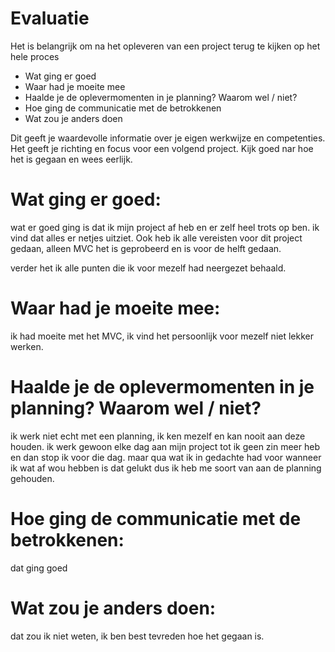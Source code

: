 # Evaluatie

Het is belangrijk om na het opleveren van een project terug te kijken op het hele proces

* Wat ging er goed
* Waar had je moeite mee
* Haalde je de oplevermomenten in je planning? Waarom wel / niet?
* Hoe ging de communicatie met de betrokkenen
* Wat zou je anders doen

Dit geeft je waardevolle informatie over je eigen werkwijze en competenties.
Het geeft je richting en focus voor een volgend project. Kijk goed nar hoe het is gegaan en wees eerlijk. 

# Wat ging er goed:

wat er goed ging is dat ik mijn project af heb en er zelf heel trots op ben. 
ik vind dat alles er netjes uitziet. Ook heb ik alle vereisten voor dit project gedaan, alleen MVC het is geprobeerd en is voor de helft gedaan.

verder het ik alle punten die ik voor mezelf had neergezet behaald.
 
# Waar had je moeite mee:

ik had moeite met het MVC, ik vind het persoonlijk voor mezelf niet lekker werken.

# Haalde je de oplevermomenten in je planning? Waarom wel / niet?

ik werk niet echt met een planning, ik ken mezelf en kan nooit aan deze houden. ik werk gewoon elke dag aan mijn project tot ik geen zin meer heb en dan stop ik voor die dag.
maar qua wat ik in gedachte had voor wanneer ik wat af wou hebben is dat gelukt dus ik heb me soort van aan de planning gehouden.

# Hoe ging de communicatie met de betrokkenen:

dat ging goed

# Wat zou je anders doen:

dat zou ik niet weten, ik ben best tevreden hoe het gegaan is.


